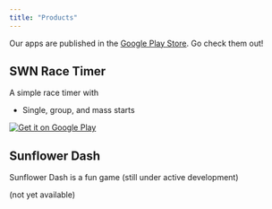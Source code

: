 ```yaml
---
title: "Products"
---
```


Our apps are published in the [Google Play
Store](https://play.google.com/store/apps/dev?id=5570979445892256716).
Go check them out!

## SWN Race Timer

A simple race timer with
* Single, group, and mass starts

<a href='https://play.google.com/store/apps/details?id=com.temperatedesigns.swn_race_timer&pcampaignid=pcampaignidMKT-Other-global-all-co-prtnr-py-PartBadge-Mar2515-1'><img alt='Get it on Google Play' src='https://play.google.com/intl/en_us/badges/static/images/badges/en_badge_web_generic.png'/></a>

## Sunflower Dash

Sunflower Dash is a fun game (still under active development)

(not yet available)

